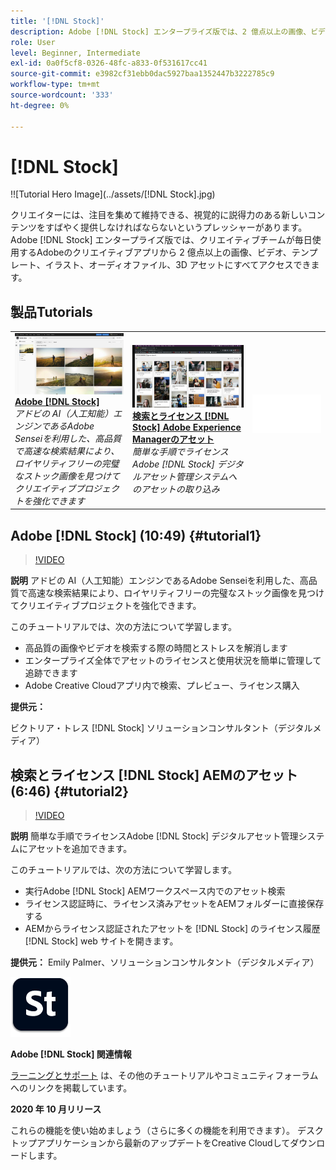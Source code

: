 ```yaml
---
title: '[!DNL Stock]'
description: Adobe [!DNL Stock] エンタープライズ版では、2 億点以上の画像、ビデオ、テンプレート、イラスト、オーディオファイル、3D アセットにアクセスできます。
role: User
level: Beginner, Intermediate
exl-id: 0a0f5cf8-0326-48fc-a833-0f531617cc41
source-git-commit: e3982cf31ebb0dac5927baa1352447b3222785c9
workflow-type: tm+mt
source-wordcount: '333'
ht-degree: 0%

---
```


# [!DNL Stock]

!![Tutorial Hero Image](../assets/[!DNL Stock].jpg)

クリエイターには、注目を集めて維持できる、視覚的に説得力のある新しいコンテンツをすばやく提供しなければならないというプレッシャーがあります。 Adobe [!DNL Stock] エンタープライズ版では、クリエイティブチームが毎日使用するAdobeのクリエイティブアプリから 2 億点以上の画像、ビデオ、テンプレート、イラスト、オーディオファイル、3D アセットにすべてアクセスできます。

## 製品Tutorials

<table style="table-layout:fixed">
<tr>
 <td>
   <a href="stock.md#tutorial1">
      <img alt="Adobe [!DNL Stock]" src="../assets/stock_torres_thumbnail.jpg" />
   </a>
    <div>
   <a href="stock.md#tutorial1"><strong>Adobe [!DNL Stock]</strong></a>
    </div>
    <em>アドビの AI（人工知能）エンジンであるAdobe Senseiを利用した、高品質で高速な検索結果により、ロイヤリティフリーの完璧なストック画像を見つけてクリエイティブプロジェクトを強化できます</em>
    <br>
  </td>
  <td>
   <a href="stock.md#tutorial2">
      <img alt="検索とライセンス [!DNL Stock] AEMのアセット" src="../assets/stock_aemintegration_palmer_thumbnail.jpg" />
   </a>
    <div>
   <a href="stock.md#tutorial2"><strong>検索とライセンス [!DNL Stock] Adobe Experience Managerのアセット</strong></a>
    </div>
    <em>簡単な手順でライセンスAdobe [!DNL Stock] デジタルアセット管理システムへのアセットの取り込み</em>
    <br>
  </td>
  <td>
    <img alt="スペーサー" src="../assets/Whitespacer.png" />
    <div>
    <br>
  </td>
</tr>
</table>

## Adobe [!DNL Stock] (10:49) {#tutorial1}

>[!VIDEO](https://video.tv.adobe.com/v/326951?hidetitle=true)

**説明**
アドビの AI（人工知能）エンジンであるAdobe Senseiを利用した、高品質で高速な検索結果により、ロイヤリティフリーの完璧なストック画像を見つけてクリエイティブプロジェクトを強化できます。

このチュートリアルでは、次の方法について学習します。
* 高品質の画像やビデオを検索する際の時間とストレスを解消します
* エンタープライズ全体でアセットのライセンスと使用状況を簡単に管理して追跡できます
* Adobe Creative Cloudアプリ内で検索、プレビュー、ライセンス購入

**提供元：**

ビクトリア・トレス [!DNL Stock] ソリューションコンサルタント（デジタルメディア）

## 検索とライセンス [!DNL Stock] AEMのアセット (6:46) {#tutorial2}

>[!VIDEO](https://video.tv.adobe.com/v/326952?hidetitle=true)

**説明**
簡単な手順でライセンスAdobe [!DNL Stock] デジタルアセット管理システムにアセットを追加できます。

このチュートリアルでは、次の方法について学習します。
* 実行Adobe [!DNL Stock] AEMワークスペース内でのアセット検索
* ライセンス認証時に、ライセンス済みアセットをAEMフォルダーに直接保存する
* AEMからライセンス認証されたアセットを [!DNL Stock] のライセンス履歴 [!DNL Stock] web サイトを開きます。

**提供元：**
Emily Palmer、ソリューションコンサルタント（デジタルメディア）

![[!DNL Stock] ロゴ](../assets/st_appicon_96.png)

**Adobe [!DNL Stock] 関連情報**

[ラーニングとサポート](https://helpx.adobe.com/support/stock.html) は、その他のチュートリアルやコミュニティフォーラムへのリンクを掲載しています。

**2020 年 10 月リリース**

これらの機能を使い始めましょう（さらに多くの機能を利用できます）。 デスクトップアプリケーションから最新のアップデートをCreative Cloudしてダウンロードします。
